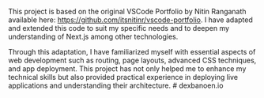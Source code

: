 This project is based on the original VSCode Portfolio by Nitin Ranganath available here: https://github.com/itsnitinr/vscode-portfolio. I have adapted and extended this code to suit my specific needs and to deepen 
my understanding of Next.js among other technologies.

Through this adaptation, I have familiarized myself with essential aspects of web development such as routing, page layouts, advanced CSS techniques, and app deployment. 
This project has not only helped me to enhance my technical skills but also provided practical experience in deploying live applications and understanding their architecture.
#   d e x b a n o e n . i o  
 